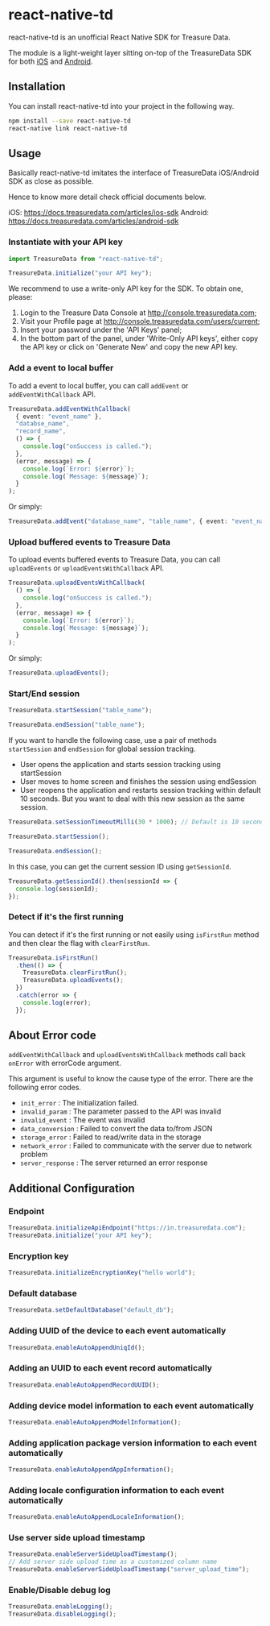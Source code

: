 # react-native-td

react-native-td is an unofficial React Native SDK for Treasure Data.

The module is a light-weight layer sitting on-top of the TreasureData SDK for both [iOS](https://github.com/treasure-data/td-ios-sdk) and [Android](https://github.com/treasure-data/td-android-sdk).

## Installation

You can install react-native-td into your project in the following way.

```sh
npm install --save react-native-td
react-native link react-native-td
```

## Usage

Basically react-native-td imitates the interface of TreasureData iOS/Android SDK as close as possible.

Hence to know more detail check official documents below.

iOS: https://docs.treasuredata.com/articles/ios-sdk
Android: https://docs.treasuredata.com/articles/android-sdk

### Instantiate with your API key

```ts
import TreasureData from "react-native-td";

TreasureData.initialize("your API key");
```

We recommend to use a write-only API key for the SDK. To obtain one, please:

1. Login to the Treasure Data Console at http://console.treasuredata.com;
2. Visit your Profile page at http://console.treasuredata.com/users/current;
3. Insert your password under the 'API Keys' panel;
4. In the bottom part of the panel, under 'Write-Only API keys', either copy the API key or click on 'Generate New' and copy the new API key.

### Add a event to local buffer

To add a event to local buffer, you can call `addEvent` or `addEventWithCallback` API.

```ts
TreasureData.addEventWithCallback(
  { event: "event_name" },
  "databse_name",
  "record_name",
  () => {
    console.log("onSuccess is called.");
  },
  (error, message) => {
    console.log(`Error: ${error}`);
    console.log(`Message: ${message}`);
  }
);
```

Or simply:

```ts
TreasureData.addEvent("database_name", "table_name", { event: "event_name" });
```

### Upload buffered events to Treasure Data

To upload events buffered events to Treasure Data, you can call `uploadEvents` or `uploadEventsWithCallback` API.

```ts
TreasureData.uploadEventsWithCallback(
  () => {
    console.log("onSuccess is called.");
  },
  (error, message) => {
    console.log(`Error: ${error}`);
    console.log(`Message: ${message}`);
  }
);
```

Or simply:

```ts
TreasureData.uploadEvents();
```

### Start/End session

```ts
TreasureData.startSession("table_name");

TreasureData.endSession("table_name");
```

If you want to handle the following case, use a pair of methods `startSession` and `endSession` for global session tracking.

* User opens the application and starts session tracking using startSession
* User moves to home screen and finishes the session using endSession
* User reopens the application and restarts session tracking within default 10 seconds. But you want to deal with this new session as the same session.

```ts
TreasureData.setSessionTimeoutMilli(30 * 1000); // Default is 10 seconds

TreasureData.startSession();

TreasureData.endSession();
```

In this case, you can get the current session ID using `getSessionId`.

```ts
TreasureData.getSessionId().then(sessionId => {
  console.log(sessionId);
});
```

### Detect if it's the first running

You can detect if it's the first running or not easily using `isFirstRun` method and then clear the flag with `clearFirstRun`.

```ts
TreasureData.isFirstRun()
  .then(() => {
    TreasureData.clearFirstRun();
    TreasureData.uploadEvents();
  })
  .catch(error => {
    console.log(error);
  });
```

## About Error code

`addEventWithCallback` and `uploadEventsWithCallback` methods call back `onError` with errorCode argument.

This argument is useful to know the cause type of the error. There are the following error codes.

* `init_error` : The initialization failed.
* `invalid_param` : The parameter passed to the API was invalid
* `invalid_event` : The event was invalid
* `data_conversion` : Failed to convert the data to/from JSON
* `storage_error` : Failed to read/write data in the storage
* `network_error` : Failed to communicate with the server due to network problem
* `server_response` : The server returned an error response

## Additional Configuration

### Endpoint

```ts
TreasureData.initializeApiEndpoint("https://in.treasuredata.com");
TreasureData.initialize("your API key");
```

### Encryption key

```ts
TreasureData.initializeEncryptionKey("hello world");
```

### Default database

```ts
TreasureData.setDefaultDatabase("default_db");
```

### Adding UUID of the device to each event automatically

```ts
TreasureData.enableAutoAppendUniqId();
```

### Adding an UUID to each event record automatically

```ts
TreasureData.enableAutoAppendRecordUUID();
```

### Adding device model information to each event automatically

```ts
TreasureData.enableAutoAppendModelInformation();
```

### Adding application package version information to each event automatically

```ts
TreasureData.enableAutoAppendAppInformation();
```

### Adding locale configuration information to each event automatically

```ts
TreasureData.enableAutoAppendLocaleInformation();
```

### Use server side upload timestamp

```ts
TreasureData.enableServerSideUploadTimestamp();
// Add server side upload time as a customized column name
TreasureData.enableServerSideUploadTimestamp("server_upload_time");
```

### Enable/Disable debug log

```ts
TreasureData.enableLogging();
TreasureData.disableLogging();
```
